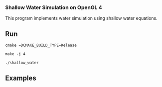 ### Shallow Water Simulation on OpenGL 4
This program implements water simulation using shallow water equations.

## Run

``cmake −DCMAKE_BUILD_TYPE=Release``

``make -j 4``

``./shallow_water``

## Examples